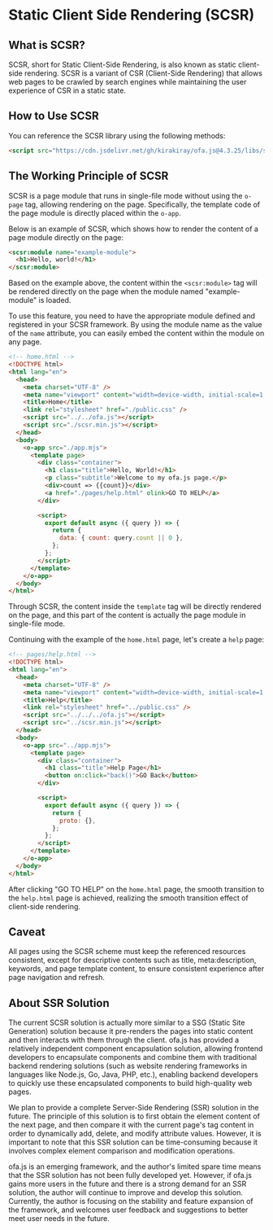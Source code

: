 # Static Client Side Rendering (SCSR)

## What is SCSR?

SCSR, short for Static Client-Side Rendering, is also known as static client-side rendering. SCSR is a variant of CSR (Client-Side Rendering) that allows web pages to be crawled by search engines while maintaining the user experience of CSR in a static state.

## How to Use SCSR

You can reference the SCSR library using the following methods: 

```html
<script src="https://cdn.jsdelivr.net/gh/kirakiray/ofa.js@4.3.25/libs/scsr/dist/scsr.min.js"></script>
```

## The Working Principle of SCSR

SCSR is a page module that runs in single-file mode without using the `o-page` tag, allowing rendering on the page. Specifically, the template code of the page module is directly placed within the `o-app`.

Below is an example of SCSR, which shows how to render the content of a page module directly on the page:

```html
<scsr:module name="example-module">
  <h1>Hello, world!</h1>
</scsr:module>
```

Based on the example above, the content within the `<scsr:module>` tag will be rendered directly on the page when the module named "example-module" is loaded.

To use this feature, you need to have the appropriate module defined and registered in your SCSR framework. By using the module name as the value of the `name` attribute, you can easily embed the content within the module on any page.

```html
<!-- home.html -->
<!DOCTYPE html>
<html lang="en">
  <head>
    <meta charset="UTF-8" />
    <meta name="viewport" content="width=device-width, initial-scale=1.0" />
    <title>Home</title>
    <link rel="stylesheet" href="./public.css" />
    <script src="../../ofa.js"></script>
    <script src="./scsr.min.js"></script>
  </head>
  <body>
    <o-app src="./app.mjs">
      <template page>
        <div class="container">
          <h1 class="title">Hello, World!</h1>
          <p class="subtitle">Welcome to my ofa.js page.</p>
          <div>count => {{count}}</div>
          <a href="./pages/help.html" olink>GO TO HELP</a>
        </div>

        <script>
          export default async ({ query }) => {
            return {
              data: { count: query.count || 0 },
            };
          };
        </script>
      </template>
    </o-app>
  </body>
</html>
```

Through SCSR, the content inside the `template` tag will be directly rendered on the page, and this part of the content is actually the page module in single-file mode.

Continuing with the example of the `home.html` page, let's create a `help` page:

```html
<!-- pages/help.html -->
<!DOCTYPE html>
<html lang="en">
  <head>
    <meta charset="UTF-8" />
    <meta name="viewport" content="width=device-width, initial-scale=1.0" />
    <title>Help</title>
    <link rel="stylesheet" href="../public.css" />
    <script src="../../../ofa.js"></script>
    <script src="../scsr.min.js"></script>
  </head>
  <body>
    <o-app src="../app.mjs">
      <template page>
        <div class="container">
          <h1 class="title">Help Page</h1>
          <button on:click="back()">GO Back</button>
        </div>

        <script>
          export default async ({ query }) => {
            return {
              proto: {},
            };
          };
        </script>
      </template>
    </o-app>
  </body>
</html>

```

After clicking "GO TO HELP" on the `home.html` page, the smooth transition to the `help.html` page is achieved, realizing the smooth transition effect of client-side rendering.

## Caveat

All pages using the SCSR scheme must keep the referenced resources consistent, except for descriptive contents such as title, meta:description, keywords, and page template content, to ensure consistent experience after page navigation and refresh.

## About SSR Solution

The current SCSR solution is actually more similar to a SSG (Static Site Generation) solution because it pre-renders the pages into static content and then interacts with them through the client. ofa.js has provided a relatively independent component encapsulation solution, allowing frontend developers to encapsulate components and combine them with traditional backend rendering solutions (such as website rendering frameworks in languages like Node.js, Go, Java, PHP, etc.), enabling backend developers to quickly use these encapsulated components to build high-quality web pages.

We plan to provide a complete Server-Side Rendering (SSR) solution in the future. The principle of this solution is to first obtain the element content of the next page, and then compare it with the current page's tag content in order to dynamically add, delete, and modify attribute values. However, it is important to note that this SSR solution can be time-consuming because it involves complex element comparison and modification operations.

ofa.js is an emerging framework, and the author's limited spare time means that the SSR solution has not been fully developed yet. However, if ofa.js gains more users in the future and there is a strong demand for an SSR solution, the author will continue to improve and develop this solution. Currently, the author is focusing on the stability and feature expansion of the framework, and welcomes user feedback and suggestions to better meet user needs in the future.